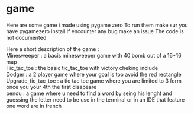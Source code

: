 # game

Here are some game i made using pygame zero 
To run them make sur you have pygamezero install
If encounter any bug make an issue 
The code is not documented 

Here a short description of the game :   
  Minesweeper : a bacis minesweeper game with 40 bomb out of a 16*16 map   
  Tic_tac_toe : the basic tic_tac_toe with victory cheking include   
  Dodger : a 2 player game where your goal is too avoid the red rectangle   
  Upgrade_tic_tac_toe : a tic tac toe game where you are limited to 3 form once you your 4th the first disapeare    
  pendu : a game where u need to find a word by seing his lenght and guessing the letter need to be use in the terminal or in an IDE that feature one word are in french   
